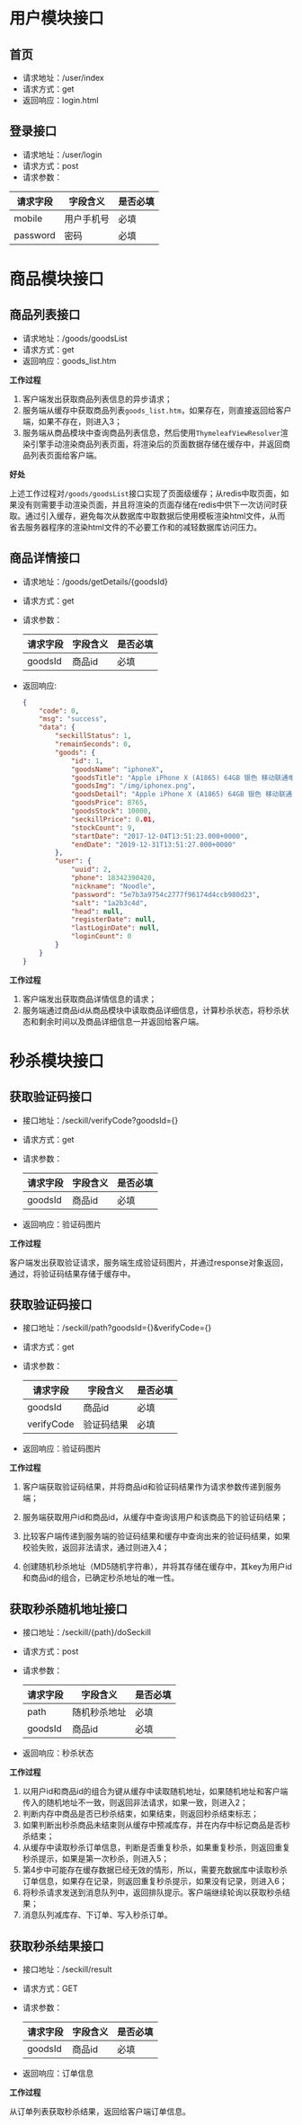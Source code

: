 # 用户模块接口

## 首页

- 请求地址：/user/index
- 请求方式：get
- 返回响应：login.html

## 登录接口

- 请求地址：/user/login
- 请求方式：post
- 请求参数：

| 请求字段 | 字段含义   | 是否必填 |
| -------- | ---------- | -------- |
| mobile   | 用户手机号 | 必填     |
| password | 密码       | 必填     |

# 商品模块接口

## 商品列表接口

- 请求地址：/goods/goodsList
- 请求方式：get
- 返回响应：goods_list.htm

**工作过程**

1. 客户端发出获取商品列表信息的异步请求；
1. 服务端从缓存中获取商品列表`goods_list.htm`，如果存在，则直接返回给客户端，如果不存在，则进入3；
1. 服务端从商品模块中查询商品列表信息，然后使用`ThymeleafViewResolver`渲染引擎手动渲染商品列表页面，将渲染后的页面数据存储在缓存中，并返回商品列表页面给客户端。

**好处**

上述工作过程对`/goods/goodsList`接口实现了页面级缓存；从redis中取页面，如果没有则需要手动渲染页面，并且将渲染的页面存储在redis中供下一次访问时获取。通过引入缓存，避免每次从数据库中取数据后使用模板渲染html文件，从而省去服务器程序的渲染html文件的不必要工作和的减轻数据库访问压力。

## 商品详情接口

- 请求地址：/goods/getDetails/{goodsId}

- 请求方式：get

- 请求参数：

  | 请求字段 | 字段含义 | 是否必填 |
  | -------- | -------- | -------- |
  | goodsId  | 商品id   | 必填     |

- 返回响应:

  ```json
  {
      "code": 0,
      "msg": "success",
      "data": {
          "seckillStatus": 1,
          "remainSeconds": 0,
          "goods": {
              "id": 1,
              "goodsName": "iphoneX",
              "goodsTitle": "Apple iPhone X (A1865) 64GB 银色 移动联通电信4G手机",
              "goodsImg": "/img/iphonex.png",
              "goodsDetail": "Apple iPhone X (A1865) 64GB 银色 移动联通电信4G手机",
              "goodsPrice": 8765,
              "goodsStock": 10000,
              "seckillPrice": 0.01,
              "stockCount": 9,
              "startDate": "2017-12-04T13:51:23.000+0000",
              "endDate": "2019-12-31T13:51:27.000+0000"
          },
          "user": {
              "uuid": 2,
              "phone": 18342390420,
              "nickname": "Noodle",
              "password": "5e7b3a9754c2777f96174d4ccb980d23",
              "salt": "1a2b3c4d",
              "head": null,
              "registerDate": null,
              "lastLoginDate": null,
              "loginCount": 0
          }
      }
  }
  ```

**工作过程**

1. 客户端发出获取商品详情信息的请求；
1. 服务端通过商品id从商品模块中读取商品详细信息，计算秒杀状态，将秒杀状态和剩余时间以及商品详细信息一并返回给客户端。

# 秒杀模块接口

## 获取验证码接口

- 接口地址：/seckill/verifyCode?goodsId={}

- 请求方式：get

- 请求参数：

  | 请求字段 | 字段含义 | 是否必填 |
  | -------- | -------- | -------- |
  | goodsId  | 商品id   | 必填     |

- 返回响应：验证码图片

**工作过程**

客户端发出获取验证请求，服务端生成验证码图片，并通过response对象返回，通过，将验证码结果存储于缓存中。

## 获取验证码接口

- 接口地址：/seckill/path?goodsId={}&verifyCode={}

- 请求方式：get

- 请求参数：

  | 请求字段   | 字段含义   | 是否必填 |
  | ---------- | ---------- | -------- |
  | goodsId    | 商品id     | 必填     |
  | verifyCode | 验证码结果 | 必填     |

- 返回响应：验证码图片

**工作过程**

1. 客户端获取验证码结果，并将商品id和验证码结果作为请求参数传递到服务端；

2. 服务端获取用户id和商品id，从缓存中查询该用户和该商品下的验证码结果；
2. 比较客户端传递到服务端的验证码结果和缓存中查询出来的验证码结果，如果校验失败，返回非法请求，通过则进入4；
2. 创建随机秒杀地址（MD5随机字符串），并将其存储在缓存中，其key为用户id和商品id的组合，已确定秒杀地址的唯一性。

## 获取秒杀随机地址接口

- 接口地址：/seckill/{path}/doSeckill

- 请求方式：post

- 请求参数：

  | 请求字段 | 字段含义     | 是否必填 |
  | -------- | ------------ | -------- |
  | path     | 随机秒杀地址 | 必填     |
  | goodsId  | 商品id       | 必填     |

- 返回响应：秒杀状态

**工作过程**

1. 以用户id和商品id的组合为键从缓存中读取随机地址，如果随机地址和客户端传入的随机地址不一致，则返回非法请求，如果一致，则进入2；
1. 判断内存中商品是否已秒杀结束，如果结束，则返回秒杀结束标志；
1. 如果判断出秒杀商品未结束则从缓存中预减库存，并在内存中标记商品是否秒杀结束；
1. 从缓存中读取秒杀订单信息，判断是否重复秒杀，如果重复秒杀，则返回重复秒杀提示，如果是第一次秒杀，则进入5；
1. 第4步中可能存在缓存数据已经无效的情形，所以，需要充数据库中读取秒杀订单信息，如果存在记录，则返回重复秒杀提示，如果没有记录，则进入6；
1. 将秒杀请求发送到消息队列中，返回排队提示。客户端继续轮询以获取秒杀结果；
1. 消息队列减库存、下订单、写入秒杀订单。

## 获取秒杀结果接口

- 接口地址：/seckill/result

- 请求方式：GET

- 请求参数：

  | 请求字段 | 字段含义 | 是否必填 |
  | -------- | -------- | -------- |
  | goodsId  | 商品id   | 必填     |

- 返回响应：订单信息

**工作过程**

从订单列表获取秒杀结果，返回给客户端订单信息。

